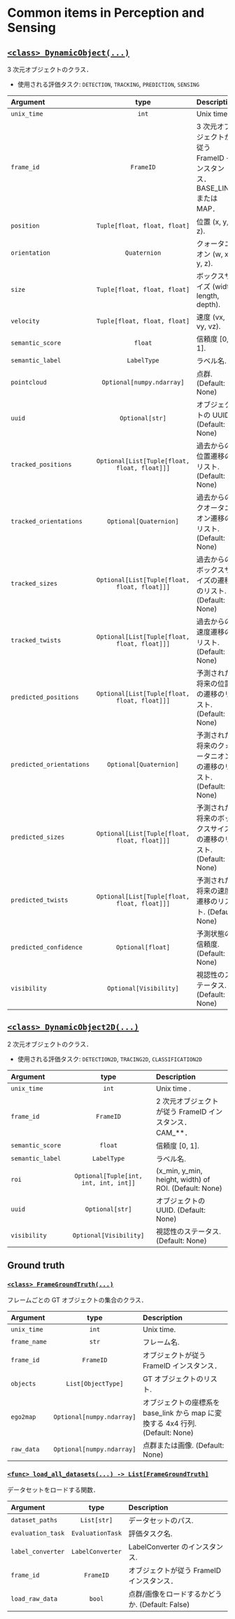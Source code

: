 # Common items in Perception and Sensing

## [`<class> DynamicObject(...)`](../../perception_eval/perception_eval/common/object.py)

3 次元オブジェクトのクラス．

- 使用される評価タスク: `DETECTION`, `TRACKING`, `PREDICTION`, `SENSING`

| Argument                 |                     type                     | Description                                                           |
| :----------------------- | :------------------------------------------: | :-------------------------------------------------------------------- |
| `unix_time`              |                    `int`                     | Unix time .                                                           |
| `frame_id`               |                  `FrameID`                   | 3 次元オブジェクトが従う FrameID インスタンス．BASE_LINK または MAP． |
| `position`               |         `Tuple[float, float, float]`         | 位置 (x, y, z).                                                       |
| `orientation`            |                 `Quaternion`                 | クォータニオン (w, x, y, z).                                          |
| `size`                   |         `Tuple[float, float, float]`         | ボックスサイズ (width, length, depth).                                |
| `velocity`               |         `Tuple[float, float, float]`         | 速度 (vx, vy, vz).                                                    |
| `semantic_score`         |                   `float`                    | 信頼度 [0, 1].                                                        |
| `semantic_label`         |                 `LabelType`                  | ラベル名.                                                             |
| `pointcloud`             |          `Optional[numpy.ndarray]`           | 点群. (Default: None)                                                 |
| `uuid`                   |               `Optional[str]`                | オブジェクトの UUID. (Default: None)                                  |
| `tracked_positions`      | `Optional[List[Tuple[float, float, float]]]` | 過去からの位置遷移のリスト. (Default: None)                           |
| `tracked_orientations`   |            `Optional[Quaternion]`            | 過去からのクオータニオン遷移のリスト. (Default: None)                 |
| `tracked_sizes`          | `Optional[List[Tuple[float, float, float]]]` | 過去からのボックスサイズの遷移のリスト. (Default: None)               |
| `tracked_twists`         | `Optional[List[Tuple[float, float, float]]]` | 過去からの速度遷移のリスト. (Default: None)                           |
| `predicted_positions`    | `Optional[List[Tuple[float, float, float]]]` | 予測された将来の位置の遷移のリスト. (Default: None)                   |
| `predicted_orientations` |            `Optional[Quaternion]`            | 予測された将来のクォータニオンの遷移のリスト. (Default: None)         |
| `predicted_sizes`        | `Optional[List[Tuple[float, float, float]]]` | 予測された将来のボックスサイズの遷移のリスト. (Default: None)         |
| `predicted_twists`       | `Optional[List[Tuple[float, float, float]]]` | 予測された将来の速度遷移のリスト. (Default: None)                     |
| `predicted_confidence`   |              `Optional[float]`               | 予測状態の信頼度. (Default: None)                                     |
| `visibility`             |            `Optional[Visibility]`            | 視認性のステータス. (Default: None)                                   |

## [`<class> DynamicObject2D(...)`](../../perception_eval/perception_eval/common/object2d.py)

2 次元オブジェクトのクラス．

- 使用される評価タスク: `DETECTION2D`, `TRACING2D`, `CLASSIFICATION2D`

| Argument         |                 type                  | Description                                                |
| :--------------- | :-----------------------------------: | :--------------------------------------------------------- |
| `unix_time`      |                 `int`                 | Unix time .                                                |
| `frame_id`       |               `FrameID`               | 2 次元オブジェクトが従う FrameID インスタンス．CAM\_\*\*． |
| `semantic_score` |                `float`                | 信頼度 [0, 1].                                             |
| `semantic_label` |              `LabelType`              | ラベル名.                                                  |
| `roi`            | `Optional[Tuple[int, int, int, int]]` | (x_min, y_min, height, width) of ROI. (Default: None)      |
| `uuid`           |            `Optional[str]`            | オブジェクトの UUID. (Default: None)                       |
| `visibility`     |        `Optional[Visibility]`         | 視認性のステータス. (Default: None)                        |

## Ground truth

### [`<class> FrameGroundTruth(...)`](../../perception_eval/perception_eval/common/dataset.py)

フレームごとの GT オブジェクトの集合のクラス．

| Argument     |           type            | Description                                                                    |
| :----------- | :-----------------------: | :----------------------------------------------------------------------------- |
| `unix_time`  |           `int`           | Unix time.                                                                     |
| `frame_name` |           `str`           | フレーム名.                                                                    |
| `frame_id`   |         `FrameID`         | オブジェクトが従う FrameID インスタンス．                                      |
| `objects`    |    `List[ObjectType]`     | GT オブジェクトのリスト.                                                       |
| `ego2map`    | `Optional[numpy.ndarray]` | オブジェクトの座標系を base_link から map に変換する 4x4 行列. (Default: None) |
| `raw_data`   | `Optional[numpy.ndarray]` | 点群または画像. (Default: None)                                                |

### [`<func> load_all_datasets(...) -> List[FrameGroundTruth]`](../../perception_eval/perception_eval/common/dataset.py)

データセットをロードする関数．

| Argument          |       type       | Description                                     |
| :---------------- | :--------------: | :---------------------------------------------- |
| `dataset_paths`   |   `List[str]`    | データセットのパス.                             |
| `evaluation_task` | `EvaluationTask` | 評価タスク名.                                   |
| `label_converter` | `LabelConverter` | LabelConverter のインスタンス.                  |
| `frame_id`        |    `FrameID`     | オブジェクトが従う FrameID インスタンス．       |
| `load_raw_data`   |      `bool`      | 点群/画像をロードするかどうか. (Default: False) |
